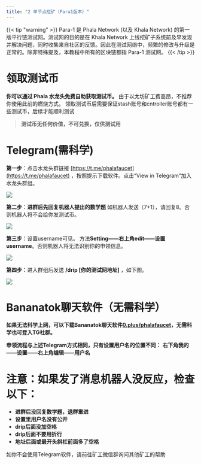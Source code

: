 ```yaml
---
title: "2 单节点挖矿（Para1版本）"
---
```


{{< tip "warning" >}}
Para-1 是 Phala Network (以及 Khala Network) 的第一版平行链测试网。测试网的目的是在 Khala Network 上线挖矿子系统前及早发现并解决问题，同时收集来自社区的反馈。因此在测试网络中，频繁的修改与升级是正常的。除非特殊提及，本教程中所有的区块链都指 Para-1 测试网。
{{< /tip >}}

# 领取测试币

**你可以通过 Phala 水龙头免费自助获取测试币。** 由于以太坊矿工费高昂，不推荐你使用此前的燃烧方式。
领取测试币后需要保证stash账号和cntroller账号都有一些测试币，后续才能顺利测试

> **测试币无任何价值，不可兑换，仅供测试用**

# Telegram(需科学)

**第一步**：点击水龙头群链接 [https://t.me/phalafaucet](https://t.me/phalafaucet) ，按照提示下载软件。点击“View in Telegram”加入水龙头群组。

![](/images/docs/khala-mining/faucet-1.png)

**第二步**：**进群后先回复机器人提出的数学题**
如机器人发送（7+1），请回复8。否则机器人将不会给你发测试币。

![](/images/docs/khala-mining/faucet-2.png)

**第三步**：设置username可见。
方法**Setting——右上角edit——设置username**。否则机器人将无法识别你的申领信息。

![](/images/docs/khala-mining/faucet-3.png)

**第四步**：进入群组后发送  **/drip [你的测试网地址]** ，如下图。

![](/images/docs/khala-mining/faucet-4.png)

# Bananatok聊天软件（无需科学）
**如果无法科学上网，可以下载Bananatok聊天软件**[**0.plus/phalafaucet**](https://0.plus/phalafaucet)**，无需科学也可登入TG社群。**
​

**申领流程与上述Telegram方式相同，只有设置用户名的位置不同：**
**右下角我的——设置——右上角编辑——用户名**
**​**

# **注意：如果发了消息机器人没反应，检查以下：**

- **进群后没回复数学题，退群重进**
- **设置里用户名没有公开**
- **drip后面没加空格**
- **drip后面不要用折行**
- **地址后面或最开头斜杠前面多了空格**

如你不会使用Telegram软件，请前往矿工微信群询问其他矿工的帮助

<!-- The difference between Para-1 Testnet and Khala is the underlying relaychain, which should be opaque to the miners. -->
